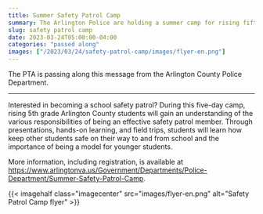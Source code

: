 ```yaml
--- 
title: Summer Safety Patrol Camp
summary: The Arlington Police are holding a summer camp for rising fifth graders to learn about being an effective safety patrol member.
slug: safety patrol camp
date: 2023-03-24T05:00:00-04:00
categories: "passed along"
images: ["/2023/03/24/safety-patrol-camp/images/flyer-en.png"]
---
```


The PTA is passing along this message from the Arlington County Police Department.

---

Interested in becoming a school safety patrol? During this five-day camp, rising 5th grade Arlington County students will gain an understanding of the various responsibilities of being an effective safety patrol member. Through presentations, hands-on learning, and field trips, students will learn how keep other students safe on their way to and from school and the importance of being a model for younger students.

More information, including registration, is available at https://www.arlingtonva.us/Government/Departments/Police-Department/Summer-Safety-Patrol-Camp.

{{< imagehalf class="imagecenter" src="images/flyer-en.png" alt="Safety Patrol Camp flyer" >}}